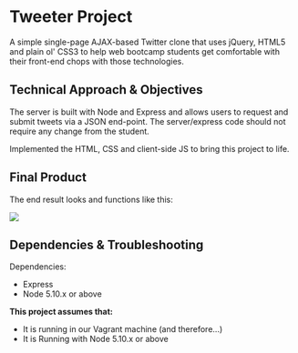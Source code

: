 # Tweeter Project

A simple single-page AJAX-based Twitter clone that uses jQuery, HTML5 and plain ol' CSS3 to help web bootcamp students get comfortable with their front-end chops with those technologies.

## Technical Approach & Objectives

The server is built with Node and Express and allows users to request and submit tweets via a JSON end-point. The server/express code should not require any change from the student.

Implemented the HTML, CSS and client-side JS to bring this project to life.

## Final Product

The end result looks and functions like this:

![](https://media.giphy.com/media/xUA7aZaWmET8v93rXO/source.gif)

## Dependencies & Troubleshooting

Dependencies:

- Express
- Node 5.10.x or above

**This project assumes that:**

- It is running in our Vagrant machine (and therefore...)
- It is Running with Node 5.10.x or above



